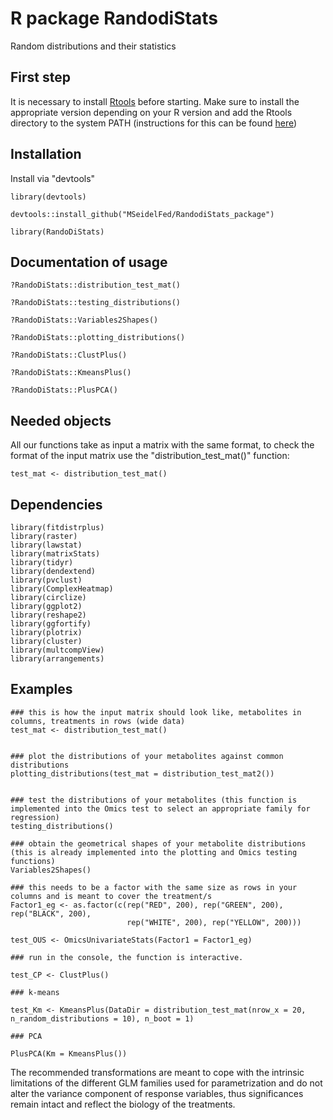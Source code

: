 # R package RandodiStats
Random distributions and their statistics

## First step

It is necessary to install [Rtools](https://cran.r-project.org/bin/windows/Rtools/history.html) before starting. Make sure to install the appropriate version depending on your R version and add the Rtools directory to the system PATH (instructions for this can be found [here](https://datag.org/resources/documents/spring-2018/37-de-barros-installing-r-on-windows/file))

## Installation

Install via "devtools"

```{r}
library(devtools)

devtools::install_github("MSeidelFed/RandodiStats_package")

library(RandoDiStats)
```

## Documentation of usage

```{r}
?RandoDiStats::distribution_test_mat()

?RandoDiStats::testing_distributions()

?RandoDiStats::Variables2Shapes()

?RandoDiStats::plotting_distributions()

?RandoDiStats::ClustPlus()

?RandoDiStats::KmeansPlus()

?RandoDiStats::PlusPCA()

```

## Needed objects

All our functions take as input a matrix with the same format, to check the format of the input matrix use the "distribution_test_mat()" function:

```{r}
test_mat <- distribution_test_mat()
```

## Dependencies

```{r}
library(fitdistrplus)
library(raster)
library(lawstat)
library(matrixStats)
library(tidyr)
library(dendextend)
library(pvclust)
library(ComplexHeatmap)
library(circlize)
library(ggplot2)
library(reshape2)
library(ggfortify)
library(plotrix)
library(cluster)
library(multcompView)
library(arrangements)
```


## Examples

```{r}
### this is how the input matrix should look like, metabolites in columns, treatments in rows (wide data)
test_mat <- distribution_test_mat()


### plot the distributions of your metabolites against common distributions
plotting_distributions(test_mat = distribution_test_mat2())


### test the distributions of your metabolites (this function is implemented into the Omics test to select an appropriate family for regression)
testing_distributions()

### obtain the geometrical shapes of your metabolite distributions (this is already implemented into the plotting and Omics testing functions)
Variables2Shapes()

### this needs to be a factor with the same size as rows in your columns and is meant to cover the treatment/s
Factor1_eg <- as.factor(c(rep("RED", 200), rep("GREEN", 200), rep("BLACK", 200),
                          rep("WHITE", 200), rep("YELLOW", 200)))
                          
test_OUS <- OmicsUnivariateStats(Factor1 = Factor1_eg)

### run in the console, the function is interactive.

test_CP <- ClustPlus()

### k-means

test_Km <- KmeansPlus(DataDir = distribution_test_mat(nrow_x = 20, n_random_distributions = 10), n_boot = 1)

### PCA

PlusPCA(Km = KmeansPlus())

```

The recommended transformations are meant to cope with the intrinsic limitations of the different GLM families used for parametrization and do not alter the variance component of response variables, thus significances remain intact and reflect the biology of the treatments. 



